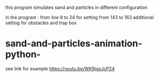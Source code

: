 this program simulates sand and particles in different configuration

in the program : 
 from line 8 to 24 for setting 
 from 143 to 163 additional setting for obstacles and trap box


# sand-and-particles-animation-python-
see link for example https://youtu.be/WK9jgzJcP24
